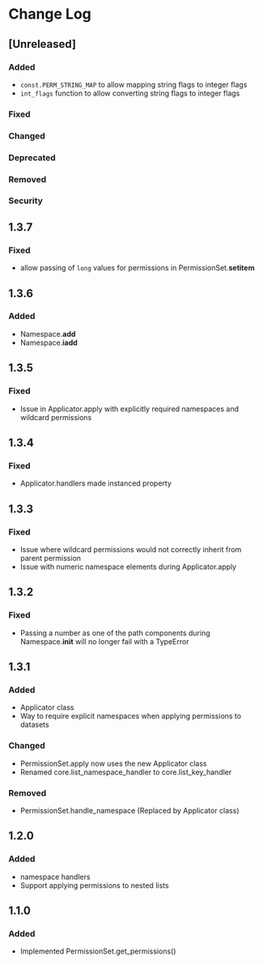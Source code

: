 
# Change Log

## [Unreleased]
### Added

- `const.PERM_STRING_MAP` to allow mapping string flags to integer flags
- `int_flags` function to allow converting string flags to integer flags

### Fixed
### Changed
### Deprecated
### Removed
### Security

## 1.3.7

### Fixed

- allow passing of `long` values for permissions in PermissionSet.__setitem__

## 1.3.6

### Added

- Namespace.__add__
- Namespace.__iadd__

## 1.3.5

### Fixed

- Issue in Applicator.apply with explicitly required namespaces and wildcard permissions

## 1.3.4

### Fixed

- Applicator.handlers made instanced property

## 1.3.3

### Fixed

- Issue where wildcard permissions would not correctly inherit from parent permission
- Issue with numeric namespace elements during Applicator.apply

## 1.3.2

### Fixed

- Passing a number as one of the path components during Namespace.__init__ will no longer fail with a TypeError

## 1.3.1

### Added

- Applicator class
- Way to require explicit namespaces when applying permissions to datasets

### Changed

- PermissionSet.apply now uses the new Applicator class
- Renamed core.list_namespace_handler to core.list_key_handler

### Removed

- PermissionSet.handle_namespace (Replaced by Applicator class)


## 1.2.0

### Added

- namespace handlers
- Support applying permissions to nested lists


## 1.1.0

### Added

- Implemented PermissionSet.get_permissions()

